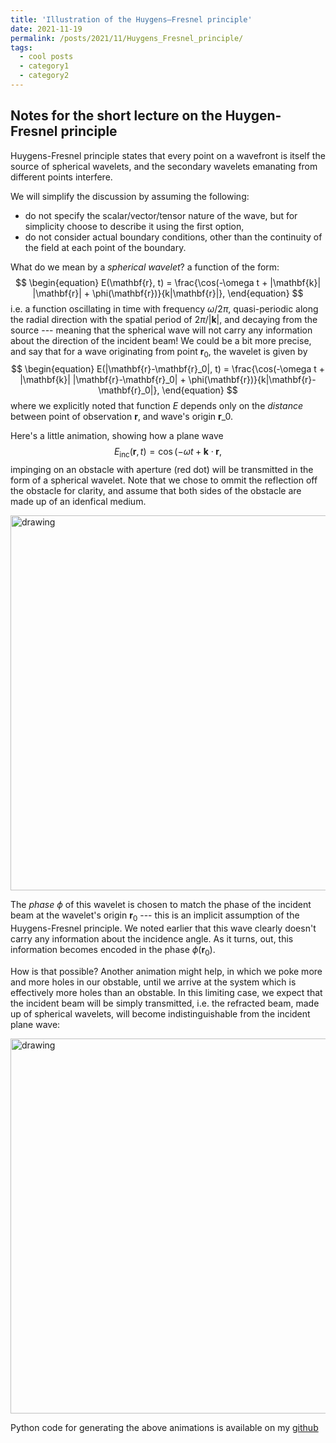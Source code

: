 ```yaml
---
title: 'Illustration of the Huygens–Fresnel principle'
date: 2021-11-19
permalink: /posts/2021/11/Huygens_Fresnel_principle/
tags:
  - cool posts
  - category1
  - category2
---
```


## Notes for the short lecture on the Huygen-Fresnel principle

Huygens-Fresnel principle states that every point on a wavefront is itself the source of spherical wavelets, and the secondary wavelets emanating from different points interfere. 

We will simplify the discussion by assuming the following:
- do not specify the scalar/vector/tensor nature of the wave, but for simplicity choose to describe it using the first option,
- do not consider actual boundary conditions, other than the continuity of the field at each point of the boundary.

What do we mean by a *spherical wavelet*? a function of the form:
$$ 
\begin{equation} 
  E(\mathbf{r}, t) = \frac{\cos(-\omega t + |\mathbf{k}| |\mathbf{r}| + \phi(\mathbf{r})}{k|\mathbf{r}|},
\end{equation} 
$$
i.e. a function oscillating in time with frequency $\omega/2\pi$, quasi-periodic along the radial direction with the spatial period of $2\pi/|\mathbf{k}|$, and decaying from the source --- meaning that the spherical wave will not carry any information about the direction of the incident beam! We could be a bit more precise, and say that for a wave originating from point $\mathbf{r}_0$, the wavelet is given by
$$ 
\begin{equation} 
  E(|\mathbf{r}-\mathbf{r}_0|, t) = \frac{\cos(-\omega t + |\mathbf{k}| |\mathbf{r}-\mathbf{r}_0| + \phi(\mathbf{r})}{k|\mathbf{r}-\mathbf{r}_0|},
\end{equation} 
$$
where we explicitly noted that function $E$ depends only on the *distance* between point of observation $\mathbf{r}$, and wave's origin $\mathbf{r}$_0.

Here's a little animation, showing how a plane wave 
$$ 
\begin{equation} 
  E_\text{inc}(\mathbf{r}, t) = \cos(-\omega t + \mathbf{k}\cdot \mathbf{r},
\end{equation} 
$$
impinging on an obstacle with aperture (red dot) will be transmitted in the form of a spherical wavelet. Note that we chose to ommit the reflection off the obstacle for clarity, and assume that both sides of the obstacle are made up of an idenfical medium. 

<!-- ![plot](https://mkschmidtjr.github.io/images/plot85.png "Title" ) -->
<!-- <img src="https://mkschmidtjr.github.io/images/plot85.png" alt="drawing" width="200"/> -->
<img src="https://mkschmidtjr.github.io/images/single_aperture_hom.gif" alt="drawing" width="600"/>

The *phase* $\phi$ of this wavelet is chosen to match the phase of the incident beam at the wavelet's origin $\mathbf{r}_0$ --- this is an implicit assumption of the Huygens-Fresnel principle. We noted earlier that this wave clearly doesn't carry any information about the incidence angle. As it turns, out, this information becomes encoded in the phase $\phi(\mathbf{r}_0)$. 

How is that possible? Another animation might help, in which we poke more and more holes in our obstable, until we arrive at the system which is effectively more holes than an obstable. In this limiting case, we expect that the incident beam will be simply transmitted, i.e. the refracted beam, made up of spherical wavelets, will become indistinguishable from the incident plane wave:

<img src="https://mkschmidtjr.github.io/images/single_aperture_hom.gif" alt="drawing" width="600"/>


Python code for generating the above animations is available on my [github](https://github.com/mkschmidtjr)


<!-- ```{python}
x = 'hello, python world!'
print(x.split(' '))
``` -->

